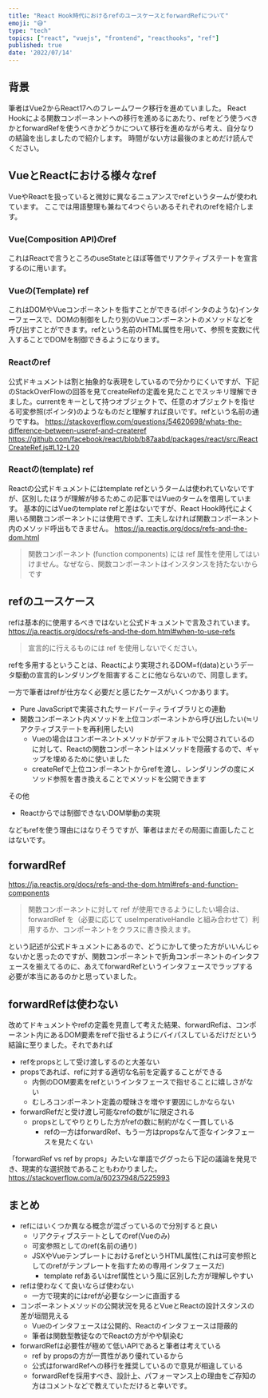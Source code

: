 ```yaml
---
title: "React Hook時代におけるrefのユースケースとforwardRefについて"
emoji: "😅"
type: "tech"
topics: ["react", "vuejs", "frontend", "reacthooks", "ref"]
published: true
date: '2022/07/14'
---
```


## 背景
筆者はVue2からReact17へのフレームワーク移行を進めていました。
React Hookによる関数コンポーネントへの移行を進めるにあたり、refをどう使うべきかとforwardRefを使うべきかどうかについて移行を進めながら考え、自分なりの結論を出しましたので紹介します。
時間がない方は最後のまとめだけ読んでください。

## VueとReactにおける様々なref
VueやReactを扱っていると微妙に異なるニュアンスでrefというタームが使われています。
ここでは用語整理も兼ねて4つぐらいあるそれぞれのrefを紹介します。

### Vue(Composition API)のref
これはReactで言うところのuseStateとほぼ等価でリアクティブステートを宣言するのに用います。

### Vueの(Template) ref
これはDOMやVueコンポーネントを指すことができる(ポインタのような)インターフェースで、DOMの制御をしたり別のVueコンポーネントのメソッドなどを呼び出すことができます。refという名前のHTML属性を用いて、参照を変数に代入することでDOMを制御できるようになります。

### Reactのref
公式ドキュメントは割と抽象的な表現をしているので分かりにくいですが、下記のStackOverFlowの回答を見てcreateRefの定義を見たことでスッキリ理解できました。currentをキーとして持つオブジェクトで、任意のオブジェクトを指せる可変参照(ポインタ)のようなものだと理解すれば良いです。refという名前の通りですね。
https://stackoverflow.com/questions/54620698/whats-the-difference-between-useref-and-createref
https://github.com/facebook/react/blob/b87aabd/packages/react/src/ReactCreateRef.js#L12-L20

### Reactの(template) ref
Reactの公式ドキュメントにはtemplate refというタームは使われていないですが、区別したほうが理解が捗るためこの記事ではVueのタームを借用しています。
基本的にはVueのtemplate refと差はないですが、React Hook時代によく用いる関数コンポーネントには使用できず、工夫しなければ関数コンポーネント内のメソッド呼出もできません。
https://ja.reactjs.org/docs/refs-and-the-dom.html
> 関数コンポーネント (function components) には ref 属性を使用してはいけません。なぜなら、関数コンポーネントはインスタンスを持たないからです

## refのユースケース
refは基本的に使用するべきではないと公式ドキュメントで言及されています。
https://ja.reactjs.org/docs/refs-and-the-dom.html#when-to-use-refs
> 宣言的に行えるものには ref を使用しないでください。

refを多用するということは、Reactにより実現されるDOM=f(data)というデータ駆動の宣言的レンダリングを阻害することに他ならないので、同意します。

一方で筆者はrefが仕方なく必要だと感じたケースがいくつかあります。
- Pure JavaScriptで実装されたサードパーティライブラリとの連動
- 関数コンポーネント内メソッドを上位コンポーネントから呼び出したい(≒リアクティブステートを再利用したい)
  - Vueの場合はコンポーネントメソッドがデフォルトで公開されているのに対して、Reactの関数コンポーネントはメソッドを隠蔽するので、ギャップを埋めるために使いました
  - createRefで上位コンポーネントからrefを渡し、レンダリングの度にメソッド参照を書き換えることでメソッドを公開できます

その他
- Reactからでは制御できないDOM挙動の実現

などもrefを使う理由にはなりそうですが、筆者はまだその局面に直面したことはないです。

## forwardRef
https://ja.reactjs.org/docs/refs-and-the-dom.html#refs-and-function-components
> 関数コンポーネントに対して ref が使用できるようにしたい場合は、forwardRef を（必要に応じて useImperativeHandle と組み合わせて）利用するか、コンポーネントをクラスに書き換えます。

という記述が公式ドキュメントにあるので、どうにかして使った方がいいんじゃないかと思ったのですが、関数コンポーネントで折角コンポーネントのインタフェースを揃えてるのに、あえてforwardRefというインタフェースでラップする必要が本当にあるのかと思っていました。

## forwardRefは使わない
改めてドキュメントやrefの定義を見直して考えた結果、forwardRefは、コンポーネント内にあるDOM要素をrefで指せるようにバイパスしているだけだという結論に至りました。それであれば
- refをpropsとして受け渡しするのと大差ない
- propsであれば、refに対する適切な名前を定義することができる
    - 内側のDOM要素をrefというインタフェースで指せることに嬉しさがない
    - むしろコンポーネント定義の曖昧さを増やす要因にしかならない
- forwardRefだと受け渡し可能なrefの数が1に限定される
  - propsとしてやりとりした方がrefの数に制約がなく一貫している
    - refの一方はforwardRef、もう一方はpropsなんて歪なインタフェースを見たくない

「forwardRef vs ref by props」みたいな単語でググったら下記の議論を発見でき、現実的な選択肢であることもわかりました。
https://stackoverflow.com/a/60237948/5225993

## まとめ
- refにはいくつか異なる概念が混ざっているので分別すると良い
	- リアクティブステートとしてのref(Vueのみ)
	- 可変参照としてのref(名前の通り)
	- JSXやVueテンプレートにおけるrefというHTML属性(これは可変参照としてのrefがテンプレートを指すための専用インタフェースだ)
		- template refあるいはref属性という風に区別した方が理解しやすい
- refは使わなくて良いならば使わない
  - 一方で現実的にはrefが必要なシーンに直面する
- コンポーネントメソッドの公開状況を見るとVueとReactの設計スタンスの差が垣間見える
  - Vueのインタフェースは公開的、Reactのインタフェースは隠蔽的
  - 筆者は関数型教徒なのでReactの方がやや馴染む
- forwardRefは必要性が極めて低いAPIであると筆者は考えている
  - ref by propsの方が一貫性があり優れているから
  - 公式はforwardRefへの移行を推奨しているので意見が相違している
  - forwardRefを採用すべき、設計上、パフォーマンス上の理由をご存知の方はコメントなどで教えていただけると幸いです。
